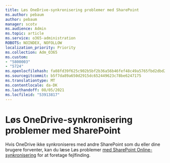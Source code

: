 ```yaml
---
title: Løs OneDrive-synkronisering problemer med SharePoint
ms.author: pebaum
author: pebaum
manager: scotv
ms.audience: Admin
ms.topic: article
ms.service: o365-administration
ROBOTS: NOINDEX, NOFOLLOW
localization_priority: Priority
ms.collection: Adm_O365
ms.custom:
- "5800003"
- "5724"
ms.openlocfilehash: fa08fd39f625c902b5bf2b36a56b46fef48c49a5765fbd2dbd23dc5b820c5c9f
ms.sourcegitcommit: b5f7da89a650d2915dc652449623c78be6247175
ms.translationtype: MT
ms.contentlocale: da-DK
ms.lasthandoff: 08/05/2021
ms.locfileid: "53913817"
---
```

# <a name="fix-onedrive-sync-issues-with-sharepoint"></a>Løs OneDrive-synkronisering problemer med SharePoint

Hvis OneDrive ikke synkroniseres med andre SharePoint som du eller dine brugere forventer, kan du læse Løs problemer [med SharePoint Online-synkronisering](https://support.office.com/article/fix-sharepoint-online-sync-problems-aaa2d172-8d45-4e94-9c04-5364d04ca2f4?ui=en-US&rs=en-US&ad=US) for at foretage fejlfinding.
